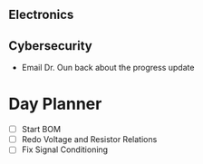 ## Electronics

## Cybersecurity
- Email Dr. Oun back about the progress update

# Day Planner
- [ ] Start BOM
- [ ] Redo Voltage and Resistor Relations
- [ ] Fix Signal Conditioning